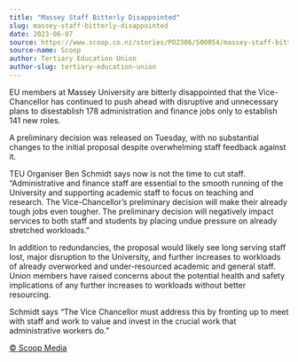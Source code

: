 ```yaml
---
title: "Massey Staff Bitterly Disappointed"
slug: massey-staff-bitterly-disappointed
date: 2023-06-07
source: https://www.scoop.co.nz/stories/PO2306/S00054/massey-staff-bitterly-disappointed.htm
source-name: Scoop
author: Tertiary Education Union
author-slug: tertiary-education-union
---
```


<p>EU members at Massey University are bitterly disappointed
that the Vice-Chancellor has continued to push ahead with
disruptive and unnecessary plans to disestablish 178
administration and finance jobs only to establish 141 new
roles.</p>

<p>A preliminary decision was released on Tuesday,
with no substantial changes to the initial proposal despite
overwhelming staff feedback against it.</p>

<p>TEU Organiser
Ben Schmidt says now is not the time to cut staff.
“Administrative and finance staff are essential to the
smooth running of the University and supporting academic
staff to focus on teaching and research. The
Vice-Chancellor’s preliminary decision will make their
already tough jobs even tougher. The preliminary decision
will negatively impact services to both staff and students
by placing undue pressure on already stretched
workloads.”</p>

<p>In addition to redundancies, the
proposal would likely see long serving staff lost, major
disruption to the University, and further increases to
workloads of already overworked and under-resourced academic
and general staff. Union members have raised concerns about
the potential health and safety implications of any further
increases to workloads without better
resourcing.</p>

<p>Schmidt says “The Vice Chancellor must
address this by fronting up to meet with staff and work to
value and invest in the crucial work that administrative
workers
do.”</p><p>
<a href="http://www.scoop.co.nz/about/terms.html" target="_blank"><span>© Scoop Media</span></a>
         </p>